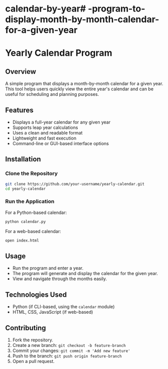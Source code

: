 # calendar-by-year# -program-to-display-month-by-month-calendar-for-a-given-year
# Yearly Calendar Program

## Overview
A simple program that displays a month-by-month calendar for a given year. This tool helps users quickly view the entire year's calendar and can be useful for scheduling and planning purposes.

## Features
- Displays a full-year calendar for any given year
- Supports leap year calculations
- Uses a clean and readable format
- Lightweight and fast execution
- Command-line or GUI-based interface options

## Installation

### Clone the Repository
```bash
git clone https://github.com/your-username/yearly-calendar.git
cd yearly-calendar
```

### Run the Application
For a Python-based calendar:
```bash
python calendar.py
```
For a web-based calendar:
```bash
open index.html
```

## Usage
- Run the program and enter a year.
- The program will generate and display the calendar for the given year.
- View and navigate through the months easily.

## Technologies Used
- Python (if CLI-based, using the `calendar` module)
- HTML, CSS, JavaScript (if web-based)

## Contributing
1. Fork the repository.
2. Create a new branch: `git checkout -b feature-branch`
3. Commit your changes: `git commit -m 'Add new feature'`
4. Push to the branch: `git push origin feature-branch`
5. Open a pull request.


